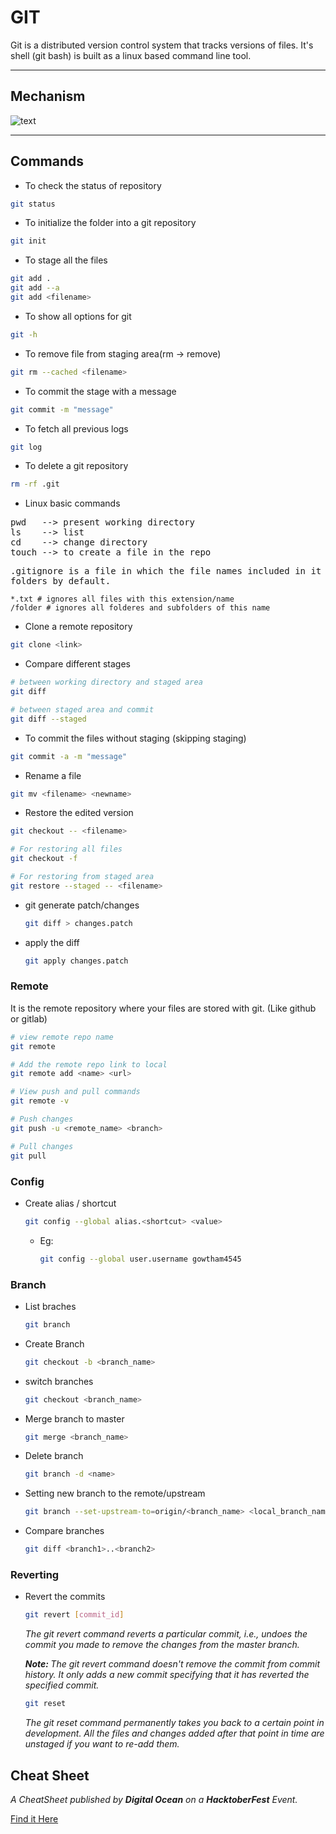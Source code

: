 # GIT

Git is a distributed version control system that tracks versions of files. It's shell (git bash) is built as a linux based command line tool.

----------------------------------

## Mechanism

![text](https://phoenixnap.com/kb/wp-content/uploads/2021/09/git-workflow.png)

----------------------------------

## Commands

+ To check the status of repository

```bash
git status
```

+ To initialize the folder into a git repository

```bash
git init
```

+ To stage all the files

```bash
git add .
git add --a
git add <filename>
```

+ To show all options for git

```bash
git -h
```

+ To remove file from staging area(rm -> remove)

```bash
git rm --cached <filename>
```

+ To commit the stage with a message

```bash
git commit -m "message"
```

+ To fetch all previous logs

```bash
git log
```

+ To delete a git repository

```bash
rm -rf .git
```

+ Linux basic commands

<pre>
pwd   --> present working directory
ls    --> list
cd    --> change directory
touch --> to create a file in the repo
</pre>

<pre>
.gitignore is a file in which the file names included in it get ignored by git. It ignores blank
folders by default.
</pre>

```gitignore
*.txt # ignores all files with this extension/name
/folder # ignores all folderes and subfolders of this name
```

+ Clone a remote repository

```bash
git clone <link>
```

+ Compare different stages

```bash
# between working directory and staged area
git diff 

# between staged area and commit
git diff --staged
```

+ To commit the files without staging (skipping staging)

```bash
git commit -a -m "message"
```

+ Rename a file

```bash
git mv <filename> <newname>
```

+ Restore the edited version

```bash
git checkout -- <filename>

# For restoring all files
git checkout -f

# For restoring from staged area
git restore --staged -- <filename>
```

+ git generate patch/changes

    ```bash
    git diff > changes.patch
    ```

+ apply the diff

    ```bash
    git apply changes.patch
    ```

### Remote

It is the remote repository where your files are stored with git. (Like github or gitlab)

```bash
# view remote repo name
git remote

# Add the remote repo link to local
git remote add <name> <url>

# View push and pull commands
git remote -v

# Push changes
git push -u <remote_name> <branch>

# Pull changes
git pull
```

### Config

+ Create alias / shortcut

    ```bash
    git config --global alias.<shortcut> <value>
    ```

  + Eg:

    ```bash
    git config --global user.username gowtham4545
    ```

### Branch

+ List braches

    ```bash
    git branch
    ```

+ Create Branch

    ```bash
    git checkout -b <branch_name>
    ```

+ switch branches

    ```bash
    git checkout <branch_name>
    ```

+ Merge branch to master

    ```bash
    git merge <branch_name>
    ```

+ Delete branch

    ```bash
    git branch -d <name>
    ```

+ Setting new branch to the remote/upstream

    ```bash
    git branch --set-upstream-to=origin/<branch_name> <local_branch_name>
    ```

+ Compare branches

    ```bash
    git diff <branch1>..<branch2>
    ```

### Reverting

+ Revert the commits

    ```bash
    git revert [commit_id]
    ```

    <i>The git revert command reverts a particular commit, i.e., undoes the commit you made to remove the changes from the master branch.

    <b>Note: </b>The git revert command doesn't remove the commit from commit history. It only adds a new commit specifying that it has reverted the specified commit.</i>

    ```bash
    git reset
    ```

    *The git reset command permanently takes you back to a certain point in development. All the files and changes added after that point in time are unstaged if you want to re-add them.*

## Cheat Sheet

*A CheatSheet published by **Digital Ocean** on a **HacktoberFest** Event.*

[Find it Here](./GitCheatSheet.pdf)
